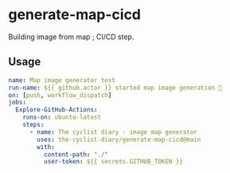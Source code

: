 # generate-map-cicd
Building image from map ; CI/CD step.

## Usage
```yml
name: Map image generator test
run-name: ${{ github.actor }} started map image generation 🚀
on: [push, workflow_dispatch]
jobs:
  Explore-GitHub-Actions:
    runs-on: ubuntu-latest
    steps:
      - name: The cyclist diary - image map generator
        uses: the-cyclist-diary/generate-map-cicd@main
        with:
          content-path: "./"
          user-token: ${{ secrets.GITHUB_TOKEN }}
```
